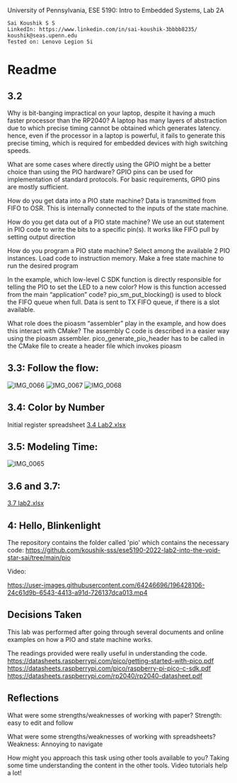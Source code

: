 University of Pennsylvania, ESE 5190: Intro to Embedded Systems, Lab 2A

    Sai Koushik S S
    LinkedIn: https://www.linkedin.com/in/sai-koushik-3bbbb8235/
    koushik@seas.upenn.edu
    Tested on: Lenovo Legion 5i



# Readme

## 3.2

Why is bit-banging impractical on your laptop, despite it having a much faster processor than the RP2040?
A laptop has many layers of abstraction due to which precise timing cannot be obtained which generates latency. hence, even if the processor in a laptop is powerful, it fails to generate this precise timing, which is required for embedded devices with high switching speeds.

What are some cases where directly using the GPIO might be a better choice than using the PIO hardware?
GPIO pins can be used for implementation of standard protocols. For basic requirements, GPIO pins are mostly sufficient.

How do you get data into a PIO state machine? 
Data is transmitted from FIFO to OSR. This is internally connected to the inputs of the state machine.

How do you get data out of a PIO state machine? 
We use an out statement in PIO code to write the bits to a specific pin(s). It works like FIFO pull by setting output direction

How do you program a PIO state machine?
Select among the available 2 PIO instances. Load code to instruction memory. Make a free state machine to run the desired program

 In the example, which low-level C SDK function is directly responsible for telling the PIO to set the LED to a new color? How is this function accessed from the main “application” code?
  pio_sm_put_blocking() is used to block the FIFO queue when full. Data is sent to TX FIFO queue, if there is a slot available.
 
 What role does the pioasm “assembler” play in the example, and how does this interact with CMake?
 The assembly C code is described in a easier way using the pioasm assembler. pico_generate_pio_header has to be called in the CMake file to create a header file which invokes pioasm
 
 ## 3.3: Follow the flow:
 ![IMG_0066](https://user-images.githubusercontent.com/64246696/196426266-7b2a6c0c-489e-4ae4-8000-de5cc18ce27d.PNG)
![IMG_0067](https://user-images.githubusercontent.com/64246696/196426270-9a84ea3c-b67d-4b8f-b496-9a4fbe8c6949.PNG)
![IMG_0068](https://user-images.githubusercontent.com/64246696/196430947-24db1dbe-4a72-474e-99b2-bfe30bf599d3.PNG)



## 3.4: Color by Number

Initial register spreadsheet
[3.4 Lab2.xlsx](https://github.com/koushik-sss/ese5190-2022-lab2-into-the-void-star-sai/files/9810214/3.4.Lab2.xlsx)

## 3.5: Modeling Time:
![IMG_0065](https://user-images.githubusercontent.com/64246696/196426568-3ac39330-6e0d-436c-bc07-54213eac2733.PNG)


## 3.6 and 3.7:
[3.7 lab2.xlsx](https://github.com/koushik-sss/ese5190-2022-lab2-into-the-void-star-sai/files/9810230/3.7.lab2.xlsx)

## 4: Hello, Blinkenlight
The repository contains the folder called 'pio' which contains the necessary code: https://github.com/koushik-sss/ese5190-2022-lab2-into-the-void-star-sai/tree/main/pio

Video:


https://user-images.githubusercontent.com/64246696/196428106-24c61d9b-6543-4413-a91d-726137dca013.mp4



## Decisions Taken
This lab was performed after going through several documents and online examples on how a PIO and state machine works.

The readings provided were really useful in understanding the code.
https://datasheets.raspberrypi.com/pico/getting-started-with-pico.pdf
https://datasheets.raspberrypi.com/pico/raspberry-pi-pico-c-sdk.pdf
https://datasheets.raspberrypi.com/rp2040/rp2040-datasheet.pdf


## Reflections
What were some strengths/weaknesses of working with paper?
Strength: easy to edit and follow

What were some strengths/weaknesses of working with spreadsheets?
Weakness: Annoying to navigate

How might you approach this task using other tools available to you?
Taking some time understanding the content in the other tools. Video tutorials help a lot!

 


